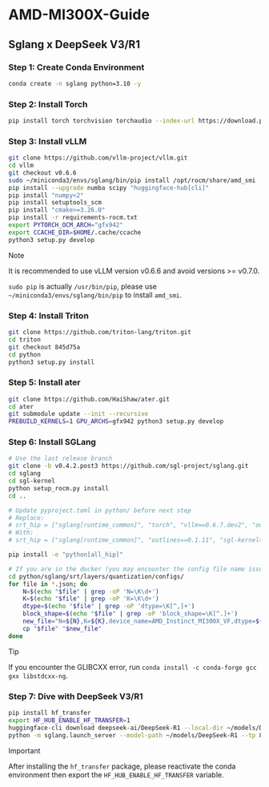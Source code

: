 # AMD-MI300X-Guide

## Sglang x DeepSeek V3/R1

### Step 1: Create Conda Environment

```bash
conda create -n sglang python=3.10 -y
```

### Step 2: Install Torch

```bash
pip install torch torchvision torchaudio --index-url https://download.pytorch.org/whl/rocm6.2.4
```

### Step 3: Install vLLM

```bash
git clone https://github.com/vllm-project/vllm.git
cd vllm
git checkout v0.6.6
sudo ~/miniconda3/envs/sglang/bin/pip install /opt/rocm/share/amd_smi
pip install --upgrade numba scipy "huggingface-hub[cli]"
pip install "numpy<2"
pip install setuptools_scm
pip install "cmake>=3.26.0"
pip install -r requirements-rocm.txt
export PYTORCH_OCM_ARCH="gfx942"
export CCACHE_DIR=$HOME/.cache/ccache
python3 setup.py develop
```

> [!NOTE]
> It is recommended to use vLLM version v0.6.6 and avoid versions >= v0.7.0.
>
> `sudo pip` is actually `/usr/bin/pip`, please use `~/miniconda3/envs/sglang/bin/pip` to install `amd_smi`.

### Step 4: Install Triton

```bash
git clone https://github.com/triton-lang/triton.git
cd triton
git checkout 845d75a
cd python
python3 setup.py install
```

### Step 5: Install ater

```bash
git clone https://github.com/HaiShaw/ater.git
cd ater
git submodule update --init --recursive
PREBUILD_KERNELS=1 GPU_ARCHS=gfx942 python3 setup.py develop
```

### Step 6: Install SGLang

```bash
# Use the last release branch
git clone -b v0.4.2.post3 https://github.com/sgl-project/sglang.git
cd sglang
cd sgl-kernel
python setup_rocm.py install
cd ..

# Update pyproject.toml in python/ before next step
# Replace:
# srt_hip = ["sglang[runtime_common]", "torch", "vllm==0.6.7.dev2", "outlines==0.1.11", "sgl-kernel>=0.0.3.post1"]
# With:
# srt_hip = ["sglang[runtime_common]", "outlines==0.1.11", "sgl-kernel>=0.0.3.post1"]

pip install -e "python[all_hip]"

# If you are in the docker (you may encounter the config file name issue)
cd python/sglang/srt/layers/quantization/configs/
for file in *.json; do
    N=$(echo "$file" | grep -oP 'N=\K\d+')
    K=$(echo "$file" | grep -oP 'K=\K\d+')
    dtype=$(echo "$file" | grep -oP 'dtype=\K[^,]+')
    block_shape=$(echo "$file" | grep -oP 'block_shape=\K[^.]+')
    new_file="N=${N},K=${K},device_name=AMD_Instinct_MI300X_VF,dtype=${dtype},block_shape=${block_shape}.json"
    cp "$file" "$new_file"
done
```

> [!TIP]
> If you encounter the GLIBCXX error, run `conda install -c conda-forge gcc gxx libstdcxx-ng`.

### Step 7: Dive with DeepSeek V3/R1

```bash
pip install hf_transfer
export HF_HUB_ENABLE_HF_TRANSFER=1
huggingface-cli download deepseek-ai/DeepSeek-R1 --local-dir ~/models/DeepSeek-R1
python -m sglang.launch_server --model-path ~/models/DeepSeek-R1 --tp 8 --trust-remote-code
```

> [!IMPORTANT]
> After installing the `hf_transfer` package, please reactivate the conda environment then export the `HF_HUB_ENABLE_HF_TRANSFER` variable.